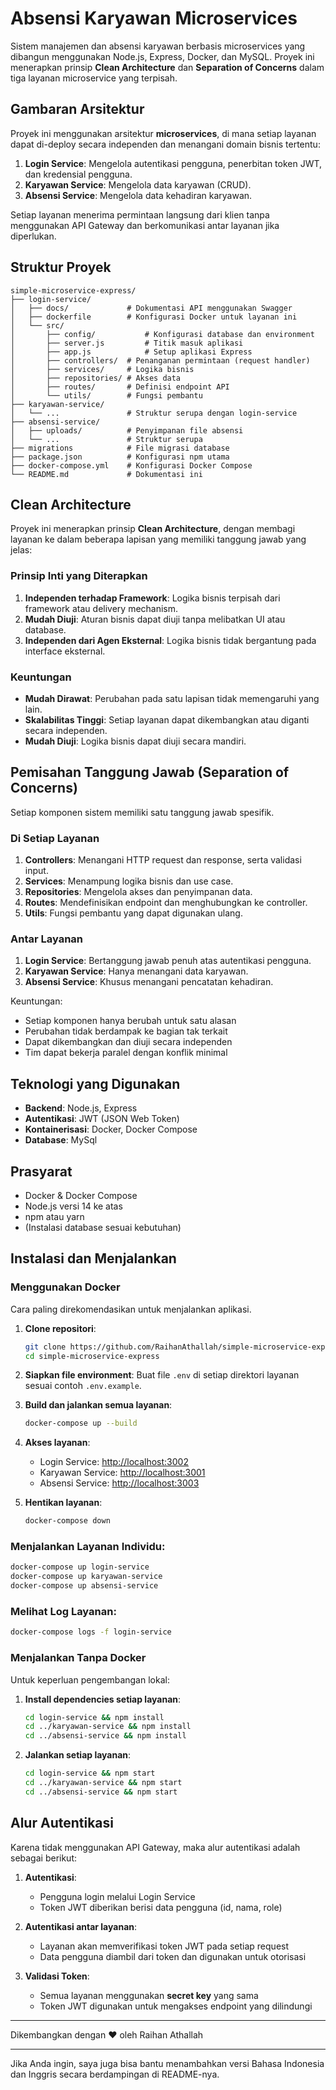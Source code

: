 # Absensi Karyawan Microservices

Sistem manajemen dan absensi karyawan berbasis microservices yang dibangun menggunakan Node.js, Express, Docker, dan MySQL. Proyek ini menerapkan prinsip **Clean Architecture** dan **Separation of Concerns** dalam tiga layanan microservice yang terpisah.

## Gambaran Arsitektur

Proyek ini menggunakan arsitektur **microservices**, di mana setiap layanan dapat di-deploy secara independen dan menangani domain bisnis tertentu:

1. **Login Service**: Mengelola autentikasi pengguna, penerbitan token JWT, dan kredensial pengguna.
2. **Karyawan Service**: Mengelola data karyawan (CRUD).
3. **Absensi Service**: Mengelola data kehadiran karyawan.

Setiap layanan menerima permintaan langsung dari klien tanpa menggunakan API Gateway dan berkomunikasi antar layanan jika diperlukan.

## Struktur Proyek

```
simple-microservice-express/
├── login-service/
│   ├── docs/             # Dokumentasi API menggunakan Swagger
│   ├── dockerfile        # Konfigurasi Docker untuk layanan ini
│   └── src/
│       ├── config/           # Konfigurasi database dan environment
│       ├── server.js         # Titik masuk aplikasi
│       ├── app.js            # Setup aplikasi Express
│       ├── controllers/  # Penanganan permintaan (request handler)
│       ├── services/     # Logika bisnis
│       ├── repositories/ # Akses data
│       ├── routes/       # Definisi endpoint API
│       └── utils/        # Fungsi pembantu
├── karyawan-service/
│   └── ...               # Struktur serupa dengan login-service
├── absensi-service/
│   ├── uploads/          # Penyimpanan file absensi
│   └── ...               # Struktur serupa
├── migrations            # File migrasi database
├── package.json          # Konfigurasi npm utama
├── docker-compose.yml    # Konfigurasi Docker Compose
└── README.md             # Dokumentasi ini
```

## Clean Architecture

Proyek ini menerapkan prinsip **Clean Architecture**, dengan membagi layanan ke dalam beberapa lapisan yang memiliki tanggung jawab yang jelas:

### Prinsip Inti yang Diterapkan

1. **Independen terhadap Framework**: Logika bisnis terpisah dari framework atau delivery mechanism.
2. **Mudah Diuji**: Aturan bisnis dapat diuji tanpa melibatkan UI atau database.
3. **Independen dari Agen Eksternal**: Logika bisnis tidak bergantung pada interface eksternal.

### Keuntungan

- **Mudah Dirawat**: Perubahan pada satu lapisan tidak memengaruhi yang lain.
- **Skalabilitas Tinggi**: Setiap layanan dapat dikembangkan atau diganti secara independen.
- **Mudah Diuji**: Logika bisnis dapat diuji secara mandiri.

## Pemisahan Tanggung Jawab (Separation of Concerns)

Setiap komponen sistem memiliki satu tanggung jawab spesifik.

### Di Setiap Layanan

1. **Controllers**: Menangani HTTP request dan response, serta validasi input.
2. **Services**: Menampung logika bisnis dan use case.
3. **Repositories**: Mengelola akses dan penyimpanan data.
4. **Routes**: Mendefinisikan endpoint dan menghubungkan ke controller.
5. **Utils**: Fungsi pembantu yang dapat digunakan ulang.

### Antar Layanan

1. **Login Service**: Bertanggung jawab penuh atas autentikasi pengguna.
2. **Karyawan Service**: Hanya menangani data karyawan.
3. **Absensi Service**: Khusus menangani pencatatan kehadiran.

Keuntungan:

- Setiap komponen hanya berubah untuk satu alasan
- Perubahan tidak berdampak ke bagian tak terkait
- Dapat dikembangkan dan diuji secara independen
- Tim dapat bekerja paralel dengan konflik minimal

## Teknologi yang Digunakan

- **Backend**: Node.js, Express
- **Autentikasi**: JWT (JSON Web Token)
- **Kontainerisasi**: Docker, Docker Compose
- **Database**: MySql

## Prasyarat

- Docker & Docker Compose
- Node.js versi 14 ke atas
- npm atau yarn
- (Instalasi database sesuai kebutuhan)

## Instalasi dan Menjalankan

### Menggunakan Docker

Cara paling direkomendasikan untuk menjalankan aplikasi.

1. **Clone repositori**:

   ```bash
   git clone https://github.com/RaihanAthallah/simple-microservice-express.git
   cd simple-microservice-express
   ```

2. **Siapkan file environment**:
   Buat file `.env` di setiap direktori layanan sesuai contoh `.env.example`.

3. **Build dan jalankan semua layanan**:

   ```bash
   docker-compose up --build
   ```

4. **Akses layanan**:

   - Login Service: [http://localhost:3002](http://localhost:3002/docs)
   - Karyawan Service: [http://localhost:3001](http://localhost:3001/docs)
   - Absensi Service: [http://localhost:3003](http://localhost:3003/docs)

5. **Hentikan layanan**:

   ```bash
   docker-compose down
   ```

### Menjalankan Layanan Individu:

```bash
docker-compose up login-service
docker-compose up karyawan-service
docker-compose up absensi-service
```

### Melihat Log Layanan:

```bash
docker-compose logs -f login-service
```

### Menjalankan Tanpa Docker

Untuk keperluan pengembangan lokal:

1. **Install dependencies setiap layanan**:

   ```bash
   cd login-service && npm install
   cd ../karyawan-service && npm install
   cd ../absensi-service && npm install
   ```

2. **Jalankan setiap layanan**:

   ```bash
   cd login-service && npm start
   cd ../karyawan-service && npm start
   cd ../absensi-service && npm start
   ```

## Alur Autentikasi

Karena tidak menggunakan API Gateway, maka alur autentikasi adalah sebagai berikut:

1. **Autentikasi**:

   - Pengguna login melalui Login Service
   - Token JWT diberikan berisi data pengguna (id, nama, role)

2. **Autentikasi antar layanan**:

   - Layanan akan memverifikasi token JWT pada setiap request
   - Data pengguna diambil dari token dan digunakan untuk otorisasi

3. **Validasi Token**:

   - Semua layanan menggunakan **secret key** yang sama
   - Token JWT digunakan untuk mengakses endpoint yang dilindungi

---

Dikembangkan dengan ❤️ oleh Raihan Athallah

---

Jika Anda ingin, saya juga bisa bantu menambahkan versi Bahasa Indonesia dan Inggris secara berdampingan di README-nya.
